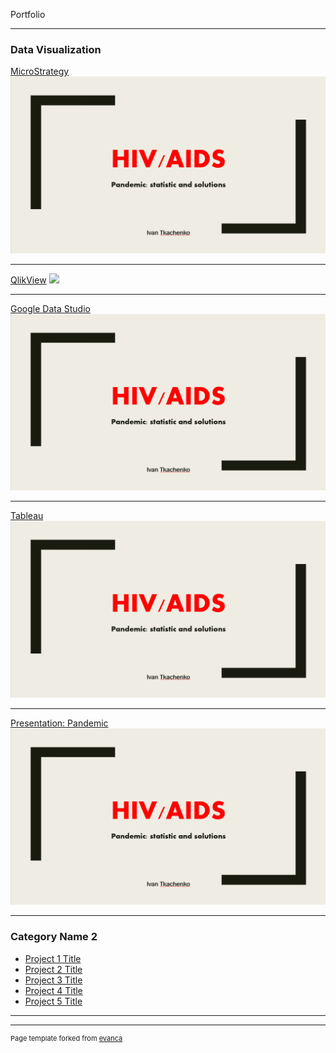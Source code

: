 Portfolio

---

### Data Visualization

[MicroStrategy](/sample_page)
<img src="images/HIV.PNG?raw=true"/>

---
[QlikView](/pdf/sample_presentation.pdf)
<img src="images/dummy_thumbnail.jpg?raw=true"/>

---
[Google Data Studio](/pdf/Pan)
<img src="images/HIV.PNG"/>

---
[Tableau](/pdf/Tableau.pptx)
<img src="images/HIV.PNG"/>

---
[Presentation: Pandemic](/pdf/Pan)
<img src="images/HIV.PNG"/>

---

### Category Name 2

- [Project 1 Title](http://example.com/)
- [Project 2 Title](http://example.com/)
- [Project 3 Title](http://example.com/)
- [Project 4 Title](http://example.com/)
- [Project 5 Title](http://example.com/)

---




---
<p style="font-size:11px">Page template forked from <a href="https://github.com/evanca/quick-portfolio">evanca</a></p>
<!-- Remove above link if you don't want to attibute -->
